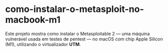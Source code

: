 # como-instalar-o-metasploit-no-macbook-m1
Este projeto mostra como instalar o Metasploitable 2 — uma máquina vulnerável usada em testes de pentest — no macOS com chip Apple Silicon (M1), utilizando o virtualizador **UTM**.
